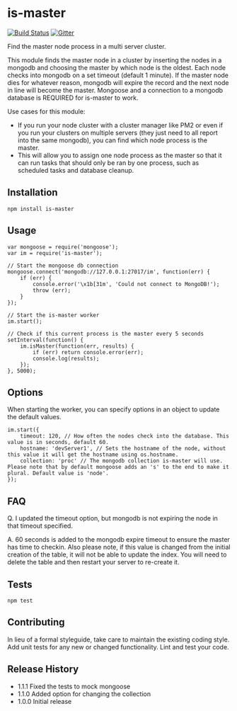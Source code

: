 is-master
=========

[![Build Status](https://travis-ci.org/mattpker/node-is-master.svg)](https://travis-ci.org/mattpker/node-is-master) [![Gitter](https://badges.gitter.im/Join%20Chat.svg)](https://gitter.im/mattpker/node-is-master?utm_source=badge&utm_medium=badge&utm_campaign=pr-badge)

Find the master node process in a multi server cluster.

This module finds the master node in a cluster by inserting the nodes in a mongodb and choosing the master by which node is the oldest. Each node checks into mongodb on a set timeout (default 1 minute). If the master node dies for whatever reason, mongodb will expire the record and the next node in line will become the master. Mongoose and a connection to a mongodb database is REQUIRED for is-master to work.

Use cases for this module:
* If you run your node cluster with a cluster manager like PM2 or even if you run your clusters on multiple servers (they just need to all report into the same mongodb), you can find which node process is the master.
* This will allow you to assign one node process as the master so that it can run tasks that should only be ran by one process, such as scheduled tasks and database cleanup.

## Installation

    npm install is-master

## Usage

    var mongoose = require('mongoose');
    var im = require('is-master');

    // Start the mongoose db connection
    mongoose.connect('mongodb://127.0.0.1:27017/im', function(err) {
        if (err) {
            console.error('\x1b[31m', 'Could not connect to MongoDB!');
            throw (err);
        }
    });

    // Start the is-master worker
    im.start();

    // Check if this current process is the master every 5 seconds
    setInterval(function() {
        im.isMaster(function(err, results) {
            if (err) return console.error(err);
            console.log(results);
        });
    }, 5000);

## Options

When starting the worker, you can specify options in an object to update the default values.

    im.start({
        timeout: 120, // How often the nodes check into the database. This value is in seconds, default 60.
        hostname: 'devServer1', // Sets the hostname of the node, without this value it will get the hostname using os.hostname.
        collection: 'proc' // The mongodb collection is-master will use. Please note that by default mongoose adds an 's' to the end to make it plural. Default value is 'node'.
    });

## FAQ

Q. I updated the timeout option, but mongodb is not expiring the node in that timeout specified.

A. 60 seconds is added to the mongodb expire timeout to ensure the master has time to checkin. Also please note, if this value is changed from the initial creation of the table, it will not be able to update the index. You will need to delete the table and then restart your server to re-create it.

## Tests

    npm test

## Contributing

In lieu of a formal styleguide, take care to maintain the existing coding style.
Add unit tests for any new or changed functionality. Lint and test your code.

## Release History

* 1.1.1 Fixed the tests to mock mongoose
* 1.1.0 Added option for changing the collection
* 1.0.0 Initial release
